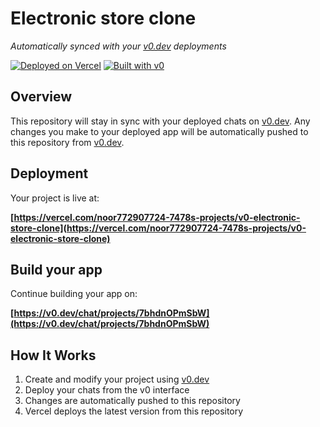 # Electronic store clone

*Automatically synced with your [v0.dev](https://v0.dev) deployments*

[![Deployed on Vercel](https://img.shields.io/badge/Deployed%20on-Vercel-black?style=for-the-badge&logo=vercel)](https://vercel.com/noor772907724-7478s-projects/v0-electronic-store-clone)
[![Built with v0](https://img.shields.io/badge/Built%20with-v0.dev-black?style=for-the-badge)](https://v0.dev/chat/projects/7bhdnOPmSbW)

## Overview

This repository will stay in sync with your deployed chats on [v0.dev](https://v0.dev).
Any changes you make to your deployed app will be automatically pushed to this repository from [v0.dev](https://v0.dev).

## Deployment

Your project is live at:

**[https://vercel.com/noor772907724-7478s-projects/v0-electronic-store-clone](https://vercel.com/noor772907724-7478s-projects/v0-electronic-store-clone)**

## Build your app

Continue building your app on:

**[https://v0.dev/chat/projects/7bhdnOPmSbW](https://v0.dev/chat/projects/7bhdnOPmSbW)**

## How It Works

1. Create and modify your project using [v0.dev](https://v0.dev)
2. Deploy your chats from the v0 interface
3. Changes are automatically pushed to this repository
4. Vercel deploys the latest version from this repository